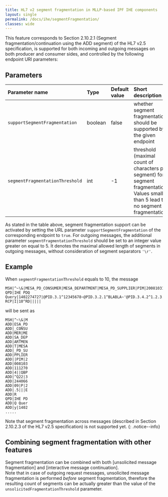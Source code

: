 ```yaml
---
title: HL7 v2 segment fragmentation in MLLP-based IPF IHE components
layout: single
permalink: /docs/ihe/segmentFragmentation/
classes: wide
---
```


This feature corresponds to Section 2.10.2.1 (Segment fragmentation/continuation using the ADD segment) 
of the HL7 v2.5 specification, is supported for both incoming and outgoing messages on both producer and 
consumer sides, and controlled by the following endpoint URI parameters:

## Parameters

| Parameter name                  | Type       | Default value | Short description                                            |
|:--------------------------------|:-----------|:--------------|:-----------------
| `supportSegmentFragmentation`   | boolean    | false         | whether segment fragmentation should be supported by the given endpoint |
| `segmentFragmentationThreshold` | int | -1 | threshold (maximal count of characters  per segment) for segment fragmentation.  Values smaller than 5 lead to no segment fragmentation. |

As stated in the table above, segment fragmentation support can be activated by setting the URL parameter `supportSegmentFragmentation` 
of the corresponding endpoint to `true`.  For outgoing messages, the additional parameter `segmentFragmentationThreshold` should be set 
to an integer value greater on equal to 5. It denotes the maximal allowed length of segments in outgoing messages, without consideration 
of segment separators `'\r'`. 

## Example

When `segmentFragmentationThreshold` equals to 10, the message

```
MSH|^~\&|MESA_PD_CONSUMER|MESA_DEPARTMENT|MESA_PD_SUPPLIER|PIM|20081031112704||QBP^Q22|324406609|P|2.5|||ER
QPD|IHE PDQ Query|1402274727|@PID.3.1^12345678~@PID.3.2.1^BLABLA~'@PID.3.4.2^1.2.3.4~@PID.3.4.3^KRYSO|||||
RCP|I|10^RD|||||
```

will be sent as

```
MSH|^~\&|M
ADD|ESA_PD
ADD|_CONSU
ADD|MER|ME
ADD|SA_DEP
ADD|ARTMEN
ADD|T|MESA
ADD|_PD_SU
ADD|PPLIER
ADD||PIM|2
ADD|008103
ADD|111270
ADD|4||QBP
ADD|^Q22|3
ADD|244066
ADD|09|P|2
ADD|.5|||E
ADD|R
QPD|IHE PD
ADD|Q Quer
ADD|y|1402
.....
```

Note that segment fragmentation across messages (described in Section 2.10.2.3 of the HL7 v2.5 specification) is not supported yet.
{: .notice--info}

## Combining segment fragmentation with other features

Segment fragmentation can be combined with both [unsolicited message fragmentation] and [interactive message continuation].  
Note that in case of outgoing request messages, unsolicited message fragmentation is performed *before* segment fragmentation, 
therefore the resulting count of segments can be actually greater than the value of the `unsolicitedFragmentationThreshold` parameter.




[unsolicited request fragmentation]: ../unsolicitedFragmentation/
[interactive response continuation]: ../interactiveContinuation/